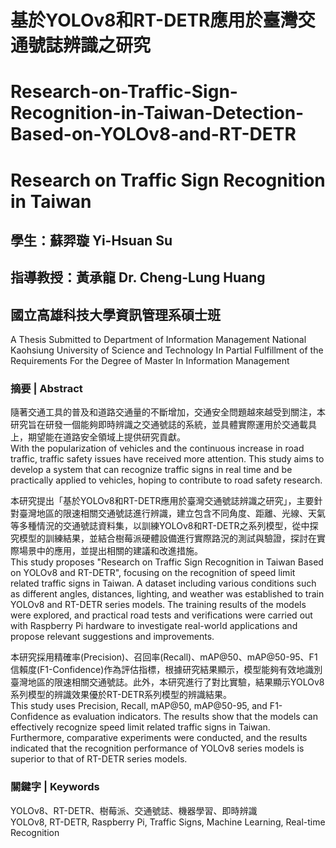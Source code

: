 # 基於YOLOv8和RT-DETR應用於臺灣交通號誌辨識之研究
# Research-on-Traffic-Sign-Recognition-in-Taiwan-Detection-Based-on-YOLOv8-and-RT-DETR
# Research on Traffic Sign Recognition in Taiwan

## 學生：蘇羿璇  Yi-Hsuan Su
## 指導教授：黃承龍  Dr. Cheng-Lung Huang
## 國立高雄科技大學資訊管理系碩士班 
A Thesis Submitted to Department of Information Management National Kaohsiung University of Science and Technology In Partial Fulfillment of the Requirements For the Degree of Master In Information Management

### 摘要 | Abstract

隨著交通工具的普及和道路交通量的不斷增加，交通安全問題越來越受到關注，本研究旨在研發一個能夠即時辨識之交通號誌的系統，並具體實際運用於交通載具上，期望能在道路安全領域上提供研究貢獻。  
With the popularization of vehicles and the continuous increase in road traffic, traffic safety issues have received more attention. This study aims to develop a system that can recognize traffic signs in real time and be practically applied to vehicles, hoping to contribute to road safety research.

本研究提出「基於YOLOv8和RT-DETR應用於臺灣交通號誌辨識之研究」，主要針對臺灣地區的限速相關交通號誌進行辨識，建立包含不同角度、距離、光線、天氣等多種情況的交通號誌資料集，以訓練YOLOv8和RT-DETR之系列模型，從中探究模型的訓練結果，並結合樹莓派硬體設備進行實際路況的測試與驗證，探討在實際場景中的應用，並提出相關的建議和改進措施。  
This study proposes "Research on Traffic Sign Recognition in Taiwan Based on YOLOv8 and RT-DETR", focusing on the recognition of speed limit related traffic signs in Taiwan. A dataset including various conditions such as different angles, distances, lighting, and weather was established to train YOLOv8 and RT-DETR series models. The training results of the models were explored, and practical road tests and verifications were carried out with Raspberry Pi hardware to investigate real-world applications and propose relevant suggestions and improvements.

本研究採用精確率(Precision)、召回率(Recall)、mAP@50、mAP@50-95、F1信賴度(F1-Confidence)作為評估指標，根據研究結果顯示，模型能夠有效地識別臺灣地區的限速相關交通號誌。此外，本研究進行了對比實驗，結果顯示YOLOv8系列模型的辨識效果優於RT-DETR系列模型的辨識結果。  
This study uses Precision, Recall, mAP@50, mAP@50-95, and F1-Confidence as evaluation indicators. The results show that the models can effectively recognize speed limit related traffic signs in Taiwan. Furthermore, comparative experiments were conducted, and the results indicated that the recognition performance of YOLOv8 series models is superior to that of RT-DETR series models.

### 關鍵字 | Keywords
YOLOv8、RT-DETR、樹莓派、交通號誌、機器學習、即時辨識  
YOLOv8, RT-DETR, Raspberry Pi, Traffic Signs, Machine Learning, Real-time Recognition
